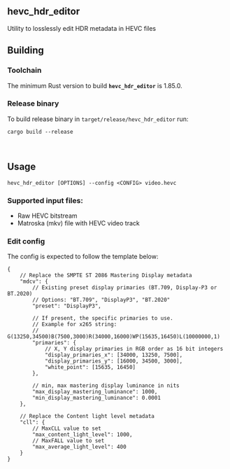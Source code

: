 ## hevc_hdr_editor

Utility to losslessly edit HDR metadata in HEVC files 

## **Building**
### **Toolchain**

The minimum Rust version to build **`hevc_hdr_editor`** is 1.85.0.

### **Release binary**
To build release binary in `target/release/hevc_hdr_editor` run:
```console
cargo build --release
```

&nbsp;

## Usage
```properties
hevc_hdr_editor [OPTIONS] --config <CONFIG> video.hevc
```

### Supported input files:
- Raw HEVC bitstream
- Matroska (mkv) file with HEVC video track

### Edit config

The config is expected to follow the template below:
```json5
{
    // Replace the SMPTE ST 2086 Mastering Display metadata
    "mdcv": {
        // Existing preset display primaries (BT.709, Display-P3 or BT.2020)
        // Options: "BT.709", "DisplayP3", "BT.2020"
        "preset": "DisplayP3",

        // If present, the specific primaries to use.
        // Example for x265 string:
        //   G(13250,34500)B(7500,3000)R(34000,16000)WP(15635,16450)L(10000000,1)
        "primaries": {
            // X, Y display primaries in RGB order as 16 bit integers
            "display_primaries_x": [34000, 13250, 7500],
            "display_primaries_y": [16000, 34500, 3000],
            "white_point": [15635, 16450]
        },

        // min, max mastering display luminance in nits
        "max_display_mastering_luminance": 1000,
        "min_display_mastering_luminance": 0.0001
    },

    // Replace the Content light level metadata
    "cll": {
        // MaxCLL value to set
        "max_content_light_level": 1000,
        // MaxFALL value to set
        "max_average_light_level": 400
    }
}
```
